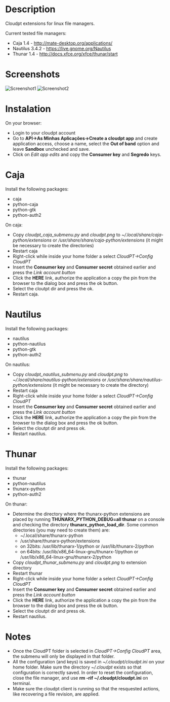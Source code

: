 Description
===========

Cloudpt extensions for linux file managers.

Current tested file managers:

* Caja 1.4 - http://mate-desktop.org/applications/
* Nautilus 3.4.2 - https://live.gnome.org/Nautilus
* Thunar 1.4 - http://docs.xfce.org/xfce/thunar/start


Screenshots
===========

![Screenshot1](https://raw.github.com/marcoconstancio/cloudpt_filemanagers_submenu/master/screen1.jpg)
![Screenshot2](https://raw.github.com/marcoconstancio/cloudpt_filemanagers_submenu/master/screen2.jpg)


Instalation
==================

On your browser:	

* Login to your cloudpt account
* Go to **API->As Minhas Aplicações->Create a cloudpt app** and create application access, choose a name, select the **Out of band** option and leave **Sandbox** unchecked and save. 
* Click on *Edit app edits* and copy the **Consumer key** and **Segredo** keys.


Caja
====

Install the following packages:

* caja 
* python-caja
* python-gtk
* python-auth2

On caja:

* Copy *cloudpt_caja_submenu.py* and *cloudpt.png* to *~/.local/share/caja-python/extensions* or */usr/share/share/caja-python/extensions* (it might be necessary to create the directories)
* Restart caja
* Right-click while inside your home folder a select *CloudPT->Config CloudPT*
* Insert the **Consumer key** and **Consumer secret** obtained earlier and press the *Link account button*
* Click the **HERE** link, authorize the application a copy the pin from the browser to the dialog box and press the ok button.
* Select the cloutpt dir and press the ok.
* Restart caja.


Nautilus
======================

Install the following packages:

* nautilus 
* python-nautilus
* python-gtk
* python-auth2

On nautilus:

* Copy *cloudpt_nautilus_submenu.py* and *cloudpt.png* to *~/.local/share/nautilus-python/extensions* or */usr/share/share/nautilus-python/extensions* (it might be necessary to create the directory)
* Restart caja
* Right-click while inside your home folder a select *CloudPT->Config CloudPT*
* Insert the **Consumer key** and **Consumer secret** obtained earlier and press the *Link account button*
* Click the **HERE** link, authorize the application a copy the pin from the browser to the dialog box and press the ok button.
* Select the cloutpt dir and press ok.
* Restart nautilus.


Thunar
======================

Install the following packages:

* thunar 
* python-nautilus
* thunarx-python
* python-auth2

On thunar:

* Determine the directory where the thunarx-python extensions are placed by running **THUNARX_PYTHON_DEBUG=all thunar** on a console and checking the directory **thunarx\_python\_load\_dir**. Some common directories (you may need to create them) are:
	* ~/.local/share/thunarx-python
	* /usr/share/thunarx-python/extensions
	* on 32bits: /usr/lib/thunarx-1/python or /usr/lib/thunarx-2/python
	* on 64bits: /usr/lib/x86\_64-linux-gnu/thunarx-1/python or /usr/lib/x86\_64-linux-gnu/thunarx-2/python
* Copy *cloudpt_thunar_submenu.py* and *cloudpt.png* to extension directory
* Restart thunar
* Right-click while inside your home folder a select *CloudPT->Config CloudPT*
* Insert the **Consumer key** and **Consumer secret** obtained earlier and press the *Link account button*
* Click the **HERE** link, authorize the application a copy the pin from the browser to the dialog box and press the ok button.
* Select the cloutpt dir and press ok.
* Restart nautilus.


Notes
=====

* Once the CloudPT folder is selected in *CloudPT->Config CloudPT* area, the submenu will only be displayed in that folder.
* All the configuration (and keys) is saved in *~/.cloudpt/cloudpt.ini* on your home folder. Make sure the directory *~/.cloudpt* exists so that configuration is correctly saved. In order to reset the configuration, close the file manager, and use **rm -rif ~/.cloudpt/cloudpt.ini** on terminal.
* Make sure the cloudpt client is running so that the resquested actions, like recovering a file revision, are applied.